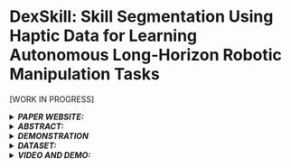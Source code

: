 # DexSkill: Skill Segmentation Using Haptic Data for Learning Autonomous Long-Horizon Robotic Manipulation Tasks


[WORK IN PROGRESS]

<details>
<summary><strong><em> PAPER WEBSITE:</em></strong></summary>

<div style="background-color: #f2f2f2; padding: 10px;">
https://arq-crisp.github.io/DexSkills/
</div>
</details>

<details>
<summary><strong><em>ABSTRACT:</em></strong></summary>

<div style="background-color: #f2f2f2; padding: 10px; text-align: justify;">
Effective execution of long-horizon tasks with dexterous robotic hands remains a significant challenge in real-world problems. While learning from human demonstrations have shown encouraging results, they require extensive data collection for training. Hence, decomposing long-horizon tasks into reusable primitive skills is a more efficient approach. To achieve so, we developed DexSkills, a novel supervised learning framework that addresses long-horizon dexterous manipulation tasks using primitive skills. DexSkills is trained to recognize and replicate a select set of skills using human demonstration data, which can then segment a demonstrated long-horizon dexterous manipulation task into a sequence of primitive skills to achieve one-shot execution by the robot directly. Significantly, DexSkills operates solely on proprioceptive and tactile data, i.e., haptic data. Our real-world robotic experiments show that DexSkills can accurately segment skills, thereby enabling autonomous robot execution of a diverse range of tasks.
</div>



</details>






<details>
<summary><strong><em> DEMONSTRATION</em></strong></summary>

<div style="background-color: #f2f2f2; padding: 10px;">
The dataset includes data of 20 haptic skils (10 repetitions each):
 
| Skill Number | Skill Name          | Skill Number | Skill Name          | Skill Number | Skill Name          | Skill Number | Skill Name          | Skill Number | Skill Name          |
|--------------|---------------------|--------------|---------------------|--------------|---------------------|--------------|---------------------|--------------|---------------------|
| 1            | Reach               | 2            | Setup Position      | 3            | PreTouch            | 4            | Touch               | 5            | Flip                |
| 6            | Wipe Forth          | 7            | Wipe Back           | 8            | PreGrasp            | 9            | Grasp               | 10           | Lift with Grasp     |
| 11           | Transport Forward   | 12           | Place               | 13           | PreRotate           | 14           | Rotate              | 15           | Shake Up            |
| 16           | Shake Down          | 17           | Twist               | 18           | Vertical Place      | 19           | Pour                | 20           | Release             |

And 20 Long Tasks executed as a sequence of skills.

| Task | I | II | III | IV | V | VI | VII | VIII | IX | X |
|------|---|----|-----|----|---|----|------|-------|----|---|
| A (s)| 1 | 5  | 3   | 4  | 7 | 6  | 8    | 9     | 10 | 20|
| B (t)| 4 | 7  | 8   | 9  | 10| 11 | 12   | 2     |    |   |
| C (b)| 13| 14 | 10  | 15 | 16| 17 | 18   |       |    |   |
| D (s)| 6 | 7  | 6   | 7  | 6 | 7  |      |       |    |   |
| E (b)| 5 | 8  | 9   | 10 | 15| 19 |      |       |    |   |
| F (b)| 8 | 9  | 10  | 17 |   |    |      |       |    |   |
| G (b)| 1 | 5  | 8   | 9  |   |    |      |       |    |   |
| H (t)| 15| 16 | 15  | 12 |   |    |      |       |    |   |
| I (s)| 16| 15 | 16  | 20 |   |    |      |       |    |   |
| J (b)| 9 | 10 | 17  | 20 |   |    |      |       |    |   |
| K (t)| 4 | 8  | 9   |    |   |    |      |       |    |   |
| L (s)| 13| 14 | 17  |    |   |    |      |       |    |   |
| M (s)| 9 | 20 | 2   |    |   |    |      |       |    |   |
| N (s)| 17| 10 | 16  |    |   |    |      |       |    |   |
| O (b)| 10| 17 | 19  |    |   |    |      |       |    |   |
| P (t)| 19| 17 | 18  |    |   |    |      |       |    |   |
| Q (s)| 5 | 8  | 2   |    |   |    |      |       |    |   |
| R (b)| 1 | 13 | 2   |    |   |    |      |       |    |   |
| S (s)| 18| 10 | 20  |    |   |    |      |       |    |   |
| T (b)| 10| 17 | 18  |    |   |    |      |       |    |   |

</div>
</details>

<details>
<summary><strong><em> DATASET:</em></strong></summary>
<div style="background-color: #f2f2f2; padding: 10px; text-align: justify;"> 
 
The dataset provides the following modalities:

 - Proprioception
 - Tactile Sensing

The dataset files are organised as following:

```
DexSkill_dataset
    └─ dataset / Long-horizon task dataset
         └── data_0.pt
         └── ...
         └── data_i.pt
         │   ├── state_input
         │   ├── state_output
         │   ├── feature_input
         │   ├── feature_output
         │   ├── label
    

```


The `.pt` file located within the `/DexSkill_dataset/dataset` includes all recorded demonstrations for 20 distinct primitive skills. To enhance generalization and avoid overfitting, the datasets are shuffled during the creation process. Additionally, within the `/DexSkill_dataset/LH_dataset` folder, each `.pt` file correspond to a specific long-horizon manipulation task, with no shuffling involved to preserve the time-series sequence of these tasks. 

Furthermore, the `json_file` within this dataset provides human-labeled task segmentation for all long-horizon tasks, serving as a ground truth. 

All trained policies, including those of our framework and comparative works, are inside the `trained_policy` folder. 
</div>
</details>


<details>
<summary><strong><em>VIDEO AND DEMO:</em></strong></summary>
<div style="background-color: #f2f2f2; padding: 10px;">

https://github.com/ARQ-CRISP/DexSkill/assets/62802841/f60f5a8a-f3ac-4726-8840-50d545b14b38

https://github.com/ARQ-CRISP/DexSkills/assets/62802841/f7fc40b3-19dd-41a2-95a5-e7b9d42a9b8d

</div>
</details>
